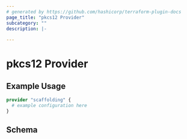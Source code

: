 ```yaml
---
# generated by https://github.com/hashicorp/terraform-plugin-docs
page_title: "pkcs12 Provider"
subcategory: ""
description: |-
  
---
```


# pkcs12 Provider



## Example Usage

```terraform
provider "scaffolding" {
  # example configuration here
}
```

<!-- schema generated by tfplugindocs -->
## Schema
